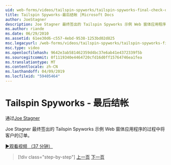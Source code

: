 ```yaml
---
uid: web-forms/videos/tailspin-spyworks/tailspin-spyworks-final-check-out
title: Tailspin Spyworks-最后结帐 |Microsoft Docs
author: JoeStagner
description: Joe Stagner 最终签出的 Tailspin Spyworks 示例 Web 窗体应用程序的过程中将客户的订单。
ms.author: riande
ms.date: 06/29/2010
ms.assetid: 61ee30d6-c557-4ebd-9538-1253bd02d825
msc.legacyurl: /web-forms/videos/tailspin-spyworks/tailspin-spyworks-final-check-out
msc.type: video
ms.openlocfilehash: 9642e3ab581462359d4bc37e6ab41e4372339f5b
ms.sourcegitcommit: 0f1119340e4464720cfd16d0ff15764746ea1fea
ms.translationtype: MT
ms.contentlocale: zh-CN
ms.lasthandoff: 04/09/2019
ms.locfileid: "59405464"
---
```

# <a name="tailspin-spyworks---final-check-out"></a>Tailspin Spyworks - 最后结帐

通过[Joe Stagner](https://github.com/JoeStagner)

Joe Stagner 最终签出的 Tailspin Spyworks 示例 Web 窗体应用程序的过程中将客户的订单。

[&#9654;观看视频 （37 分钟）](https://channel9.msdn.com/Blogs/ASP-NET-Site-Videos/tailspin-spyworks-final-check-out)

> [!div class="step-by-step"]
> [上一页](tailspin-spyworks-migrate-the-shopping-cart.md)
> [下一页](tailspin-spyworks-adding-user-product-reviews.md)
